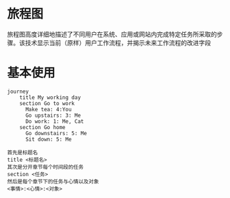 # 旅程图
旅程图高度详细地描述了不同用户在系统、应用或网站内完成特定任务所采取的步骤。该技术显示当前（原样）用户工作流程，并揭示未来工作流程的改进字段
# 基本使用
```mermaid
journey
    title My working day
    section Go to work
      Make tea: 4:You
      Go upstairs: 3: Me
      Do work: 1: Me, Cat
    section Go home
      Go downstairs: 5: Me
      Sit down: 5: Me

```
```
首先是标题名
title <标题名>
其次是分开章节每个时间段的任务
section <任务>
然后是每个章节下的任务与心情以及对象
<事情>:<心情>:<对象>
```